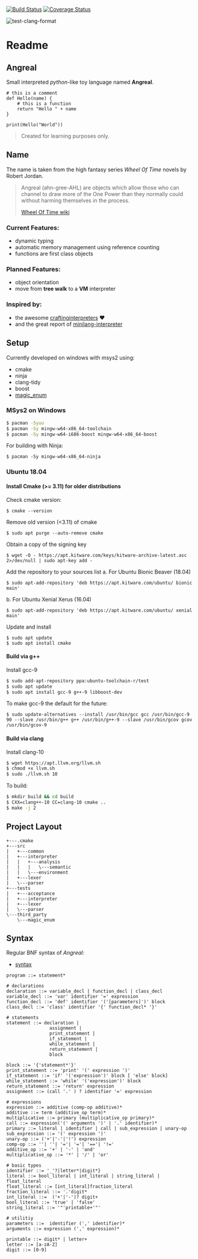 
[![Build Status](https://travis-ci.com/toebsen/angreal.svg?branch=master)](https://travis-ci.com/toebsen/angreal)
[![Coverage Status](https://coveralls.io/repos/github/toebsen/angreal/badge.svg?branch=master)](https://coveralls.io/github/toebsen/angreal?branch=master)

![test-clang-format](https://github.com/toebsen/angreal/workflows/test-clang-format/badge.svg?branch=master)

# Readme

## Angreal

Small interpreted *python*-like toy language named **Angreal**.

```
# this is a comment
def Hello(name) {
    # this is a function
    return "Hello " + name
}

print(Hello("World"))
```

> Created for learning purposes only.

## Name

The name is taken from the high fantasy series *Wheel Of Time* novels by Robert Jordan.

> Angreal (ahn-gree-AHL) are objects which allow those who can channel to draw more of the One Power 
> than they normally could without harming themselves in the process.
>
> [Wheel Of Time wiki](https://wot.fandom.com/wiki/Angreal)


### Current Features:

- dynamic typing 
- automatic memory management using reference counting
- functions are first class objects 

### Planned Features:

- object orientation
- move from **tree walk** to a **VM** interpreter

### Inspired by:

- the awesome [craftinginterpreters](https://www.craftinginterpreters.com/contents.html) :heart:
- and the great report of [minilang-interpreter](https://drmenguin.com/minilang-interpreter/)

## Setup

Currently developed on windows with msys2 using:
- cmake
- ninja
- clang-tidy
- boost
- [magic_enum](https://github.com/Neargye/magic_enum) 

### MSys2 on Windows
```bash
$ pacman -Syuu
$ pacman -Sy mingw-w64-x86_64-toolchain 
$ pacman -Sy mingw-w64-i686-boost mingw-w64-x86_64-boost
```

For building with Ninja:

```
$ pacman -Sy mingw-w64-x86_64-ninja
```

### Ubuntu 18.04

#### Install Cmake (>= 3.11) for older distributions 
Check cmake version:

``$ cmake --version``

Remove old version (<3.11) of cmake

``$ sudo apt purge --auto-remove cmake``

Obtain a copy of the signing key

``$ wget -O - https://apt.kitware.com/keys/kitware-archive-latest.asc 2>/dev/null | sudo apt-key add -``

Add the repository to your sources list
a. For Ubuntu Bionic Beaver (18.04)

``$ sudo apt-add-repository 'deb https://apt.kitware.com/ubuntu/ bionic main'``

b. For Ubuntu Xenial Xerus (16.04)

``$ sudo apt-add-repository 'deb https://apt.kitware.com/ubuntu/ xenial main'``

Update and install
```
$ sudo apt update
$ sudo apt install cmake
```

#### Build via g++
Install gcc-9

```bash
$ sudo add-apt-repository ppa:ubuntu-toolchain-r/test
$ sudo apt update
$ sudo apt install gcc-9 g++-9 libboost-dev
```
 
To make gcc-9 the default for the future:

```
$ sudo update-alternatives --install /usr/bin/gcc gcc /usr/bin/gcc-9 90 --slave /usr/bin/g++ g++ /usr/bin/g++-9 --slave /usr/bin/gcov gcov /usr/bin/gcov-9
```

#### Build via clang

Install clang-10

```bash
$ wget https://apt.llvm.org/llvm.sh
$ chmod +x llvm.sh
$ sudo ./llvm.sh 10
```

To build:

```bash
$ mkdir build && cd build
$ CXX=clang++-10 CC=clang-10 cmake ..
$ make -j 2
```
## Project Layout

```
+---.cmake 
+---src 
|   +---common
|   +---interpreter
|   |   +---analysis
|   |   |   \---semantic
|   |   \---environment
|   +---lexer
|   \---parser
+---tests
|   +---acceptance
|   +---interpreter
|   +---lexer
|   \---parser
\---third_party
    \---magic_enum
```

## Syntax

Regular BNF syntax of *Angreal*:
- [syntax](http://matt.might.net/articles/grammars-bnf-ebnf/)

```
program ::= statement*

# declarations
declaration ::= variable_decl | function_decl | class_decl
variable_decl ::= 'var' identifier '=' expression
function_decl ::= 'def' identifier '('[parameters]')' block
class_decl ::= 'class' identifier '{' function_decl* '}'

# statements
statement ::= declaration |
                assignment | 
                print_statement | 
                if_statement | 
                while_statement | 
                return_statement | 
                block 

block ::= '{'statement*'}'
print_statement ::= 'print' '(' expression ')'
if_statement ::= 'if' '('expression')' block [ 'else' block]
while_statement ::= 'while' '('expression')' block
return_statement ::= 'return' expression
assignment ::= (call '.' ) ? identifier '=' expression

# expressions
expression ::= additive (comp-op additive)*
additive ::= term (additive_op term)*
multiplicative ::= primary (multiplicative_op primary)*
call ::= expression('(' arguments ')' | '.' identifier)*
primary ::= literal | identifier | call | sub_expression | unary-op
sub_expression ::= '(' expression ')' 
unary-op ::= ('+'|'-'|'!') expression 
comp-op ::= ''| ''| '='| '='| '=='| '!='
additive_op ::= '+' | '-' | 'and' 
multiplicative_op ::= '*' | '/' | 'or'

# basic types
identifier ::= '_'?|letter*|digit*}
literal ::= bool_literal | int_literal | string_literal | float_literal 
float_literal ::= [int_literal]fraction_literal
fraction_literal ::= '.'digit*
int_literal ::=  ('+'|'-')? digit+
bool_literal ::= 'true' | 'false'
string_literal ::= '"'printable+'"'

# utilitiy
parameters ::=  identifier (',' identifier)*
arguments ::= expression (',' expression)*

printable ::= digit* | letter+
letter ::= [a-zA-Z]
digit ::= [0-9]
```
